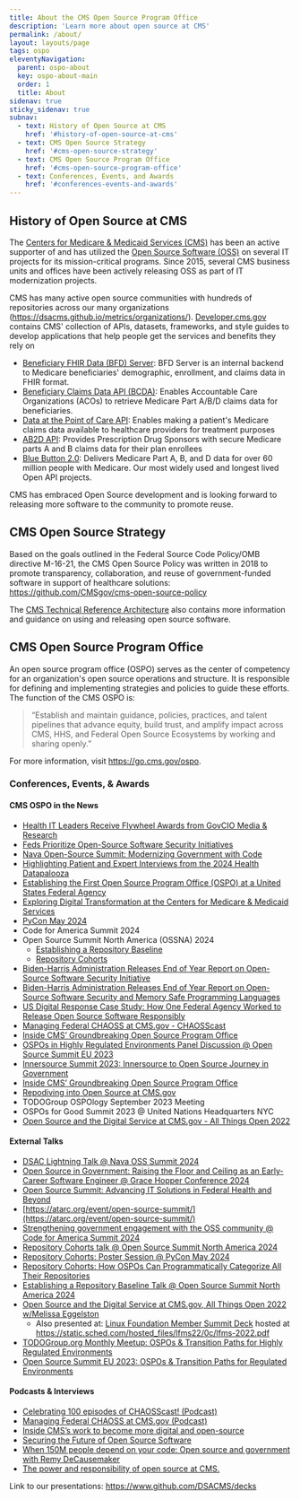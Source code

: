 ```yaml
---
title: About the CMS Open Source Program Office
description: 'Learn more about open source at CMS'
permalink: /about/
layout: layouts/page
tags: ospo
eleventyNavigation:
  parent: ospo-about
  key: ospo-about-main
  order: 1
  title: About
sidenav: true
sticky_sidenav: true
subnav:
  - text: History of Open Source at CMS
    href: '#history-of-open-source-at-cms'
  - text: CMS Open Source Strategy
    href: '#cms-open-source-strategy'
  - text: CMS Open Source Program Office
    href: '#cms-open-source-program-office'
  - text: Conferences, Events, and Awards
    href: '#conferences-events-and-awards'
---
```


## History of Open Source at CMS

The [Centers for Medicare & Medicaid Services (CMS)](https://www.cms.gov) has been an active supporter of and has utilized the [Open Source Software (OSS)](https://www.cms.gov/tra/Application_Development/AD_0200_Open_Source_Introduction.htm) on several IT projects for its mission-critical programs. Since 2015, several CMS business units and offices have been actively releasing OSS as part of IT modernization projects.

CMS has many active open source communities with hundreds of repositories across our many organizations (https://dsacms.github.io/metrics/organizations/). [Developer.cms.gov](https://www.developer.cms.gov) contains CMS' collection of APIs, datasets, frameworks, and style guides to develop applications that help people get the services and benefits they rely on
- [Beneficiary FHIR Data (BFD) Server](https://github.com/CMSgov/beneficiary-fhir-data): BFD Server is an internal backend to Medicare beneficiaries' demographic, enrollment, and claims data in FHIR format.
- [Beneficiary Claims Data API (BCDA)](https://bcda.cms.gov/): Enables Accountable Care Organizations (ACOs) to retrieve Medicare Part A/B/D claims data for beneficiaries.
- [Data at the Point of Care API](https://dpc.cms.gov/): Enables making a patient's Medicare claims data available to healthcare providers for treatment purposes
- [AB2D API](https://ab2d.cms.gov/): Provides Prescription Drug Sponsors with secure Medicare parts A and B claims data for their plan enrollees
- [Blue Button 2.0](https://bluebutton.cms.gov/): Delivers Medicare Part A, B, and D data for over 60 million people with Medicare. Our most widely used and longest lived Open API projects.

CMS has embraced Open Source development and is looking forward to releasing more software to the community to promote reuse. 


## CMS Open Source Strategy

Based on the goals outlined in the Federal Source Code Policy/OMB directive M-16-21, the CMS Open Source Policy was written in 2018 to promote transparency, collaboration, and reuse of government-funded software in support of healthcare solutions: https://github.com/CMSgov/cms-open-source-policy 

The [CMS Technical Reference Architecture](https://dsacms.github.io/ospo-guide/about/tra/ ) also contains more information and guidance on using and releasing open source software.

## CMS Open Source Program Office

An open source program office (OSPO) serves as the center of competency for an organization's open source operations and structure. It is responsible for defining and implementing strategies and policies to guide these efforts. The function of the CMS OSPO is: 
> “Establish and maintain guidance, policies, practices, and talent pipelines that advance equity, build trust, and amplify impact across CMS, HHS, and Federal Open Source Ecosystems by working and sharing openly.” 

For more information, visit https://go.cms.gov/ospo.


### Conferences, Events, & Awards

#### CMS OSPO in the News
- [Health IT Leaders Receive Flywheel Awards from GovCIO Media & Research](https://govciomedia.com/health-it-leaders-receive-flywheel-awards-from-govcio-media-research/)
- [Feds Prioritize Open-Source Software Security Initiatives](https://govciomedia.com/feds-prioritize-open-source-so-ftware-security-initiatives/)
- [Nava Open-Source Summit: Modernizing Government with Code](https://ospo.gwu.edu/nava-open-source-summit-modernizing-government-code)
- [Highlighting Patient and Expert Interviews from the 2024 Health Datapalooza](https://academyhealth.org/blog/2024-10/highlighting-patient-and-expert-interviews-2024-health-datapalooza)
- [Establishing the First Open Source Program Office (OSPO) at a United States Federal Agency](https://insights.sei.cmu.edu/library/establishing-the-first-open-source-program-office-ospo-at-a-united-states-federal-agency/)
- [Exploring Digital Transformation at the Centers for Medicare & Medicaid Services](https://www.businessofgovernment.org/blog/exploring-digital-transformation-centers-medicare-medicaid-services)
- [PyCon May 2024](https://github.com/DSACMS/pycon-poster-2024/blob/main/repo-baselines.pdf)
- Code for America Summit 2024
- Open Source Summit North America (OSSNA) 2024 
    * [Establishing a Repository Baseline](https://www.youtube.com/watch?v=v0aaVBicOjI)
    * [Repository Cohorts](https://www.youtube.com/watch?v=FpVNSAj9eDg)
- [Biden-⁠Harris Administration Releases End of Year Report on Open-Source Software Security Initiative](https://www.whitehouse.gov/wp-content/uploads/2024/01/Securing-the-Open-Source-Software-Ecosystem-OS3I-End-of-Year-Report-MASTERCOPY.pdf)
- [Biden-⁠Harris Administration Releases End of Year Report on Open-Source Software Security and Memory Safe Programming Languages](https://www.whitehouse.gov/wp-content/uploads/2023/09/OS3I-RFI-Final-09232023.pdf)
- [US Digital Response Case Study: How One Federal Agency Worked to Release Open Source Software Responsibly](https://www.usdigitalresponse.org/resources/cms-open-source-software)
- [Managing Federal CHAOSS at CMS.gov - CHAOSScast](https://podcast.chaoss.community/81)
- [Inside CMS’ Groundbreaking Open Source Program Office](https://www.youtube.com/watch?v=34LQnyB3ydQ)
- [OSPOs in Highly Regulated Environments Panel Discussion @ Open Source Summit EU 2023](https://osseu2023.sched.com/event/1OGeo/panel-discussion-ospos-transition-paths-for-regulated-environments-ana-jimenez-santamaria-linux-foundation-maurice-hendriks-city-of-amsterdam-nico-rikken-alliander-clare-dillon-innersourcecommons-thomas-steenbergen-epam?iframe=no&w=100%&sidebar=yes&bg=no)
- [Innersource Summit 2023: Innersource to Open Source Journey in Government](https://innersourcecommons.org/events/isc-2023/)
- [Inside CMS’ Groundbreaking Open Source Program Office](https://www.youtube.com/watch?v=34LQnyB3ydQ)
- [Repodiving into Open Source at CMS.gov](https://www.youtube.com/watch?v=AypgQch2Qpk)
- TODOGroup OSPOlogy September 2023 Meeting
- OSPOs for Good Summit 2023 @ United Nations Headquarters NYC
- [Open Source and the Digital Service at CMS.gov - All Things Open 2022](https://www.youtube.com/watch?v=Q0EJIevZS0I)


#### External Talks
- [DSAC Lightning Talk @ Nava OSS Summit 2024](https://youtu.be/XGGcH8JnQns?si=Q3YiEFPxx5FyQxJ3)
- [Open Source in Government: Raising the Floor and Ceiling as an Early-Career Software Engineer @ Grace Hopper Conference 2024](https://ghc.anitab.org/session-catalog/?search=open%20source#/session/1717218938114001YRXT)
- [Open Source Summit: Advancing IT Solutions in Federal Health and Beyond](https://www.navapbc.com/events/open-source-summit-federal-health)
- [https://atarc.org/event/open-source-summit/](https://atarc.org/event/open-source-summit/)
- [Strengthening government engagement with the OSS community @ Code for America Summit 2024](https://events.bizzabo.com/codeforamerica/agenda/session/1339808)
- [Repository Cohorts talk @ Open Source Summit North America 2024](https://youtu.be/FpVNSAj9eDg?si=HwfqpQwEktVj6MTs)
- [Repository Cohorts: Poster Session @ PyCon May 2024](https://us.pycon.org/2024/speaker/profile/195/)
- [Repository Cohorts: How OSPOs Can Programmatically Categorize All Their Repositories](https://www.youtube.com/watch?v=FpVNSAj9eDg)
- [Establishing a Repository Baseline Talk @ Open Source Summit North America 2024](https://youtu.be/v0aaVBicOjI?si=WHE6nLg2BEe7NWY5)
- [Open Source and the Digital Service at CMS.gov, All Things Open 2022 w/Melissa Eggelston](https://www.youtube.com/watch?v=Q0EJIevZS0I)
    - Also presented at: [Linux Foundation Member Summit Deck](/decks/lfms-2022.pdf) hosted at https://static.sched.com/hosted_files/lfms22/0c/lfms-2022.pdf
- [TODOGroup.org Monthly Meetup: OSPOs & Transition Paths for Highly Regulated Environments](https://www.youtube.com/watch?v=2QopYZbo3EQ)
- [Open Source Summit EU 2023: OSPOs & Transition Paths for Regulated Environments](https://www.youtube.com/watch?v=kIMNgGfwvMA)

#### Podcasts & Interviews
- [Celebrating 100 episodes of CHAOSScast! (Podcast)](https://podcast.chaoss.community/100)
- [Managing Federal CHAOSS at CMS.gov (Podcast)](https://podcast.chaoss.community/81)
- [Inside CMS’s work to become more digital and open-source](https://fedscoop.com/radio/inside-cmss-work-to-become-more-digital-and-open-source-andrea-fletcher/)
- [Securing the Future of Open Source Software](https://govciomedia.com/securing-the-future-of-open-source-software/)
- [When 150M people depend on your code: Open source and government with Remy DeCausemaker](https://www.youtube.com/watch?v=kvM_DA9lk_Y)
- [The power and responsibility of open source at CMS.](https://www.youtube.com/watch?v=I-8wy4H0Vy4)

Link to our presentations: https://www.github.com/DSACMS/decks